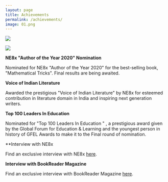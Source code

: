 ```yaml
---
layout: page
title: Achievements
permalink: /achievements/
image: 01.png
---
```


![]({{site.baseurl}}/img/10.png)

![]({{site.baseurl}}/img/11.png)

**NE8x "Author of the Year 2020" Nomination**

Nominated for NE8x "Author of the Year 2020" for the best-selling book, "Mathematical Tricks".
Final results are being awaited.


**Voice of Indian Literature**

Awarded the prestigious "Voice of Indian Literature" by NE8x for esteemed contribution in literature domain in India and inspiring next generation writers.


**Top 100 Leaders In Education** 

Nominated for "Top 100 Leaders In Education " , a prestigious award given by the Global Forum for Education & Learning and the youngest person in history of GFEL Awards to make it to the Final round of nomination.


**Interview with NE8x

Find an exclusive interview with NE8x [here](https://ne8x.in/interview-with-srijit-mondal/).


**Interview with BookReader Magazine**

Find an exclusive interview with BookReader Magazine [here](https://awesomegang.com/srijit-mondal/).
